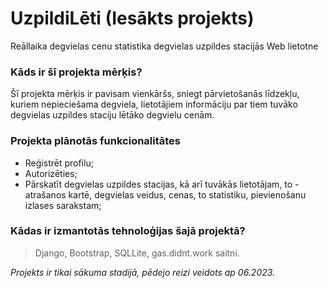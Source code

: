 # UzpildiLēti (Iesākts projekts)
Reāllaika degvielas cenu statistika degvielas uzpildes stacijās Web lietotne

### Kāds ir šī projekta mērķis?
Šī projekta mērķis ir pavisam vienkāršs, sniegt pārvietošanās līdzekļu, kuriem nepieciešama degviela, lietotājiem informāciju par tiem tuvāko degvielas uzpildes staciju lētāko degvielu cenām.

### Projekta plānotās funkcionalitātes
- Reģistrēt profilu;
- Autorizēties;
- Pārskatīt degvielas uzpildes stacijas, kā arī tuvākās lietotājam, to - atrašanos kartē, degvielas veidus, cenas, to statistiku, pievienošanu izlases sarakstam;

### Kādas ir izmantotās tehnoloģijas šajā projektā?
> Django, Bootstrap, SQLLite, gas.didnt.work saitni.

_Projekts ir tikai sākuma stadijā, pēdejo reizi veidots ap 06.2023._
